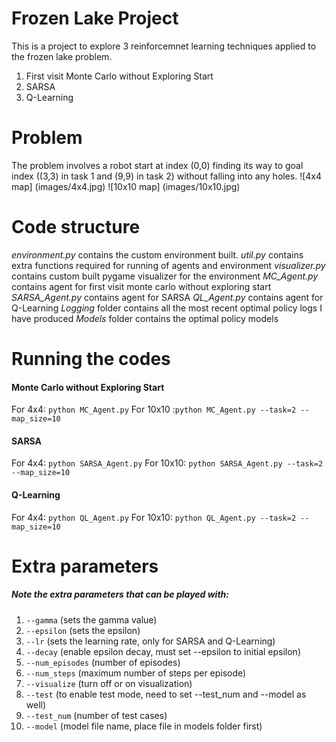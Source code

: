 
# Frozen Lake Project

This is a project to explore 3 reinforcemnet learning techniques applied to the frozen lake problem.
1. First visit Monte Carlo without Exploring Start
2. SARSA
3. Q-Learning


# Problem

The problem involves a robot start at index (0,0) finding its way to goal index ((3,3) in task 1 and (9,9) in task 2) without falling into any holes. 
![4x4 map] (images/4x4.jpg)
![10x10 map] (images/10x10.jpg)

# Code structure
*environment.py* contains the custom environment built.
*util.py* contains extra functions required for running of agents and environment
*visualizer.py* contains custom built pygame visualizer for the environment
*MC_Agent.py* contains agent for first visit monte carlo without exploring start
*SARSA_Agent.py* contains agent for SARSA
*QL_Agent.py* contains agent for Q-Learning
*Logging* folder contains all the most recent optimal policy logs I have produced
*Models* folder contains the optimal policy models
# Running the codes

#### Monte Carlo without Exploring Start
For 4x4: `python MC_Agent.py`
For 10x10 :`python MC_Agent.py --task=2 --map_size=10`
#### SARSA
For 4x4: `python SARSA_Agent.py`
For 10x10: `python SARSA_Agent.py --task=2 --map_size=10`
#### Q-Learning
For 4x4: `python QL_Agent.py`
For 10x10: `python QL_Agent.py --task=2 --map_size=10`

# Extra parameters
##### Note the extra parameters that can be played with:
1. `--gamma` (sets the gamma value)
2. `--epsilon` (sets the epsilon)
3. `--lr` (sets the learning rate, only for SARSA and Q-Learning)
4. `--decay` (enable epsilon decay, must set --epsilon to initial epsilon)
5. `--num_episodes` (number of episodes)
6. `--num_steps` (maximum number of steps per episode)
7. `--visualize` (turn off or on visualization)
8. `--test` (to enable test mode, need to set --test_num and --model as well)
9. `--test_num` (number of test cases)
10. `--model` (model file name, place file in models folder first)
